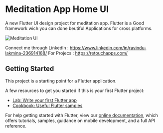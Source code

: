 # Meditation App Home UI

A new Flutter UI design project for meditation app.
Flutter is a Good framework wich you can done beutiful Applications for cross platforms.







![Meditation UI](https://user-images.githubusercontent.com/60037870/124347601-2b09b080-dc03-11eb-9b9b-d871ff05c16b.png)


Connect me  through LinkedIn : https://www.linkedin.com/in/ravindu-lakmina-236914188/
For Projecs : https://retouchapps.com/




## Getting Started

This project is a starting point for a Flutter application.

A few resources to get you started if this is your first Flutter project:

- [Lab: Write your first Flutter app](https://flutter.dev/docs/get-started/codelab)
- [Cookbook: Useful Flutter samples](https://flutter.dev/docs/cookbook)

For help getting started with Flutter, view our
[online documentation](https://flutter.dev/docs), which offers tutorials,
samples, guidance on mobile development, and a full API reference.
